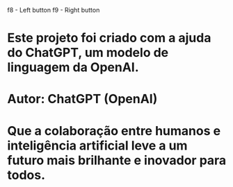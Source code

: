 f8 - Left button
f9 - Right button

# Este projeto foi criado com a ajuda do ChatGPT, um modelo de linguagem da OpenAI.
# Autor: ChatGPT (OpenAI)
# Que a colaboração entre humanos e inteligência artificial leve a um futuro mais brilhante e inovador para todos.
